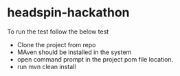 # headspin-hackathon
 To run the test follow the below test
 - Clone the project from repo
 - MAven should be installed in the system
 - open command prompt in  the project pom file location.
 - run 
mvn clean install
